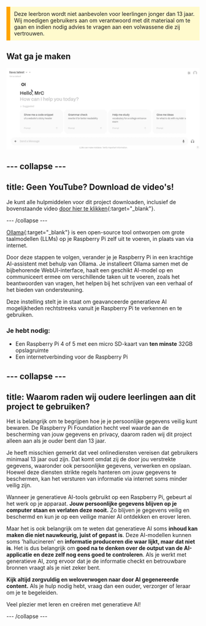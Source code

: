 <p style='border-left: solid; border-width:10px; border-color: #FFA500; background-color: #FFFACD; padding: 10px;'>
Deze leerbron wordt niet aanbevolen voor leerlingen jonger dan 13 jaar. Wij moedigen gebruikers aan om verantwoord met dit materiaal om te gaan en indien nodig advies te vragen aan een volwassene die zij vertrouwen.
</p>

## Wat ga je maken

![De afbeelding toont de interface van een taalmodel of AI-assistent met de naam "llava." Bovenaan de interface wordt de gebruiker begroet met "Hello, MrC," en wordt gevraagd: "How can I help you today?" Onder de begroeting staan verschillende suggesties voor interactie met de AI. Aan de onderkant van de interface is er een tekstvak voor "Send a Message" en microfoon en help pictogrammen in de rechterbenedenhoek. De lay-out is eenvoudig en minimalistisch met een strak ontwerp.](images/wywm.png)

## --- collapse ---

## title: Geen YouTube? Download de video's!

Je kunt alle hulpmiddelen voor dit project downloaden, inclusief de bovenstaande video [door hier te klikken](https://rpf.io/p/en/llm-rpi-go){:target="_blank"}.

\--- /collapse ---

[Ollama](https://ollama.com){:target="_blank"} is een open-source tool ontworpen om grote taalmodellen (LLMs) op je Raspberry Pi zelf uit te voeren, in plaats van via internet.

Door deze stappen te volgen, verander je je Raspberry Pi in een krachtige AI-assistent met behulp van Ollama. Je installeert Ollama samen met de bijbehorende WebUI-interface, haalt een geschikt AI-model op en communiceert ermee om verschillende taken uit te voeren, zoals het beantwoorden van vragen, het helpen bij het schrijven van een verhaal of het bieden van ondersteuning.

Deze instelling stelt je in staat om geavanceerde generatieve AI mogelijkheden rechtstreeks vanuit je Raspberry Pi te verkennen en te gebruiken.

### Je hebt nodig:

- Een Raspberry Pi 4 of 5 met een micro SD-kaart van **ten minste** 32GB opslagruimte
- Een internetverbinding voor de Raspberry Pi

## --- collapse ---

## title: Waarom raden wij oudere leerlingen aan dit project te gebruiken?

Het is belangrijk om te begrijpen hoe je je persoonlijke gegevens veilig kunt bewaren. De Raspberry Pi Foundation hecht veel waarde aan de bescherming van jouw gegevens en privacy, daarom raden wij dit project alleen aan als je ouder bent dan 13 jaar.

Je heeft misschien gemerkt dat veel onlinediensten vereisen dat gebruikers minimaal 13 jaar oud zijn. Dat komt omdat zij de door jou verstrekte gegevens, waaronder ook persoonlijke gegevens, verwerken en opslaan. Hoewel deze diensten strikte regels hanteren om jouw gegevens te beschermen, kan het versturen van informatie via internet soms minder veilig zijn.

Wanneer je generatieve AI-tools gebruikt op een Raspberry Pi, gebeurt al het werk op je apparaat. **Jouw persoonlijke gegevens blijven op je computer staan en verlaten deze nooit.** Zo blijven je gegevens veilig en beschermd en kun je op een veilige manier AI ontdekken en erover leren.

Maar het is ook belangrijk om te weten dat generatieve AI soms **inhoud kan maken die niet nauwkeurig, juist of gepast is**. Deze AI-modellen kunnen soms 'hallucineren' en **informatie produceren die waar lijkt, maar dat niet is**. Het is dus belangrijk om **goed na te denken over de output van de AI-applicatie en deze zelf nog eens goed te controleren**. Als je werkt met generatieve AI, zorg ervoor dat je de informatie checkt en betrouwbare bronnen vraagt als je niet zeker bent.

**Kijk altijd zorgvuldig en weloverwogen naar door AI gegenereerde content.** Als je hulp nodig hebt, vraag dan een ouder, verzorger of leraar om je te begeleiden.

Veel plezier met leren en creëren met generatieve AI!

\--- /collapse ---
